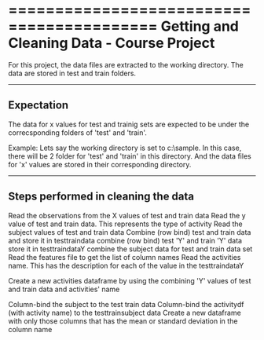 ==========================================
Getting and Cleaning Data - Course Project
==========================================

For this project, the data files are extracted to the working directory. The data are stored in test and train folders. 

-----------
Expectation 
-----------
The data for x values for test and trainig sets are expected to be under the correcsponding folders of 'test' and 'train'.

Example: Lets say the working directory is set to c:\sample. In this case, there will be 2 folder for 'test' and 'train' in this directory. And the data files for 'x' values are stored in their corresponding directory.

------------------------------------
Steps performed in cleaning the data
------------------------------------

Read the observations from the X values of test and train data
Read the y value of test and train data. This represents the type of activity
Read the subject values of test and train data
Combine (row bind) test and train data and store it in testtraindata
combine (row bind) test 'Y' and train 'Y' data store it in testtraindataY
combine the subject data for test and train data set
Read the features file to get the list of column names
Read the activities name. This has the description for each of the value in the testtraindataY

Create a new activities dataframe by using the combining 'Y' values of test and train data and activities' name

Column-bind the subject to the test train data
Column-bind the activitydf (with activity name) to the testtrainsubject data
Create a new dataframe with only those columns that has the mean or standard deviation in the column name